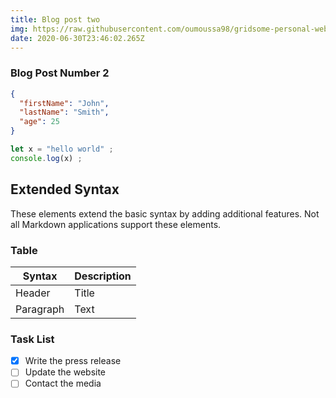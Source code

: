 ```yaml
---
title: Blog post two
img: https://raw.githubusercontent.com/oumoussa98/gridsome-personal-website/master/static/uploads/2.jpg
date: 2020-06-30T23:46:02.265Z
---
```

### Blog Post Number 2
```json
{
  "firstName": "John",
  "lastName": "Smith",
  "age": 25
}
```
```javascript
let x = "hello world" ;
console.log(x) ;
```
## Extended Syntax

These elements extend the basic syntax by adding additional features. Not all Markdown applications support these elements.
### Table

| Syntax | Description |
| ----------- | --------- |
| Header | Title |
| Paragraph | Text |

### Task List

- [x] Write the press release
- [ ] Update the website
- [ ] Contact the media
